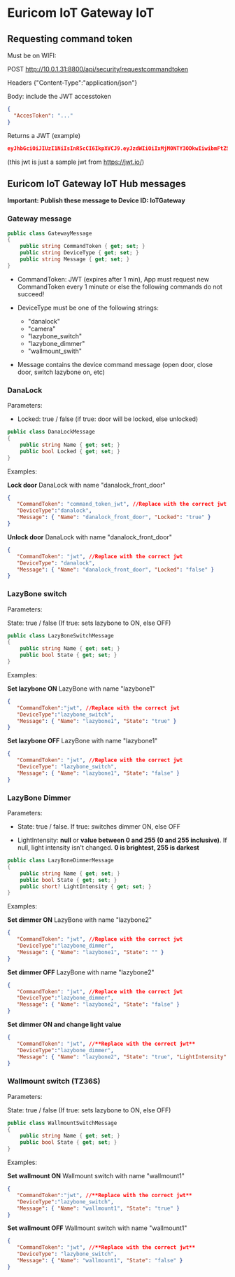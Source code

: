 # Euricom IoT Gateway IoT

## Requesting command token

Must be on WIFI:

POST http://10.0.1.31:8800/api/security/requestcommandtoken

Headers {"Content-Type":"application/json"}

Body: include the JWT accesstoken

```json
{
  "AccesToken": "..."
}
```

Returns a JWT (example)
```json
eyJhbGciOiJIUzI1NiIsInR5cCI6IkpXVCJ9.eyJzdWIiOiIxMjM0NTY3ODkwIiwibmFtZSI6IkpvaG4gRG9lIiwiYWRtaW4iOnRydWV9.TJVA95OrM7E2cBab30RMHrHDcEfxjoYZgeFONFh7HgQ
```
(this jwt is just a sample jwt from https://jwt.io/)


## Euricom IoT Gateway IoT Hub messages

**Important:** 
**Publish these message to Device ID: IoTGateway**

### Gateway message

```csharp
public class GatewayMessage
{
    public string CommandToken { get; set; }
    public string DeviceType { get; set; }
    public string Message { get; set; }
}
```

- CommandToken: JWT (expires after 1 min), App must request new CommandToken every 1 minute or else the following commands do not succeed!

- DeviceType must be one of the following strings:
	-  "danalock"
	-  "camera"
	-  "lazybone_switch"
	-  "lazybone_dimmer"
	-  "wallmount_swith"

- Message contains the device command message (open door, close door, switch lazybone on, etc)

### DanaLock

Parameters: 

- Locked: true / false (if true: door will be locked, else unlocked)


```csharp
public class DanaLockMessage
{
    public string Name { get; set; }
    public bool Locked { get; set; }
}
```


Examples:


**Lock door** DanaLock with name "danalock_front_door"


```json
{  
   "CommandToken": "command_token_jwt", //Replace with the correct jwt
   "DeviceType":"danalock",
   "Message": { "Name": "danalock_front_door", "Locked": "true" }
}
```

**Unlock door** DanaLock with name "danalock_front_door"

```json
{  
   "CommandToken": "jwt", //Replace with the correct jwt
   "DeviceType": "danalock",
   "Message": { "Name": "danalock_front_door", "Locked": "false" }
}
```

### LazyBone switch

Parameters: 

State: true / false (If true: sets lazybone to ON, else OFF)


```csharp
public class LazyBoneSwitchMessage
{
    public string Name { get; set; }
    public bool State { get; set; }
}
```


Examples:


**Set lazybone ON** LazyBone with name "lazybone1"


```json
{  
   "CommandToken":"jwt", //Replace with the correct jwt
   "DeviceType":"lazybone_switch",
   "Message": { "Name": "lazybone1", "State": "true" }
}
```

**Set lazybone OFF** LazyBone with name "lazybone1"

```json
{  
   "CommandToken": "jwt", //Replace with the correct jwt
   "DeviceType": "lazybone_switch",
   "Message": { "Name": "lazybone1", "State": "false" }
}
```

### LazyBone Dimmer

Parameters:

- State: true / false. If true: switches dimmer ON, else OFF

- LightIntensity: **null** or **value between 0 and 255 (0 and 255 inclusive)**. If null, light intensity isn't changed. **0 is brightest, 255 is darkest**


```csharp
public class LazyBoneDimmerMessage
{
    public string Name { get; set; }
    public bool State { get; set; }
    public short? LightIntensity { get; set; }
}
```


Examples:


**Set dimmer ON** LazyBone with name "lazybone2"


```json
{  
   "CommandToken": "jwt", //Replace with the correct jwt
   "DeviceType":"lazybone_dimmer",
   "Message": { "Name": "lazybone1", "State": "" }
}
```

**Set dimmer OFF** LazyBone with name "lazybone2"

```json
{  
   "CommandToken": "jwt", //Replace with the correct jwt
   "DeviceType":"lazybone_dimmer",
   "Message": { "Name": "lazybone2", "State": "false" }
}
```

**Set dimmer ON and change light value**


```json
{  
   "CommandToken": "jwt", //**Replace with the correct jwt**
   "DeviceType":"lazybone_dimmer",
   "Message": { "Name": "lazybone2", "State": "true", "LightIntensity": "180" }
}
```


### Wallmount switch (TZ36S)

Parameters: 

State: true / false (If true: sets lazybone to ON, else OFF)


```csharp
public class WallmountSwitchMessage
{
    public string Name { get; set; }
    public bool State { get; set; }
}
```


Examples:


**Set wallmount ON** Wallmount switch with name "wallmount1"


```json
{  
   "CommandToken":"jwt", //**Replace with the correct jwt**
   "DeviceType":"lazybone_switch",
   "Message": { "Name": "wallmount1", "State": "true" }
}
```

**Set wallmount OFF** Wallmount switch with name "wallmount1"

```json
{  
   "CommandToken": "jwt", //**Replace with the correct jwt**
   "DeviceType": "lazybone_switch",
   "Message": { "Name": "wallmount1", "State": "false" }
}
```